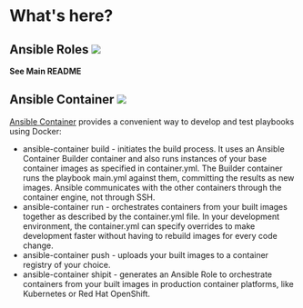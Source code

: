 # What's here?

## Ansible Roles <img src="https://img.shields.io/badge/Implementation%20Status-Prod-blue.svg" />

**See Main README**

## Ansible Container <img src="https://img.shields.io/badge/Implementation%20Status-WIP-red.svg" /> 

[Ansible Container](https://github.com/ansible/ansible-container) provides a convenient way to develop and test playbooks using Docker:

* ansible-container build - initiates the build process. It uses an Ansible Container Builder container and also runs instances of your base container images as specified in container.yml. The Builder container runs the playbook main.yml against them, committing the results as new images. Ansible communicates with the other containers through the container engine, not through SSH.
* ansible-container run - orchestrates containers from your built images together as described by the container.yml file. In your development environment, the container.yml can specify overrides to make development faster without having to rebuild images for every code change.
* ansible-container push - uploads your built images to a container registry of your choice.
* ansible-container shipit - generates an Ansible Role to orchestrate containers from your built images in production container platforms, like Kubernetes or Red Hat OpenShift.
